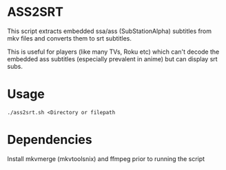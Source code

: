 # ASS2SRT

This script extracts embedded ssa/ass (SubStationAlpha) subtitles from mkv files and converts them to srt subtitles.

This is useful for players (like many TVs, Roku etc) which can't decode the embedded ass subtitles (especially prevalent in anime) but can display srt subs.

# Usage

`./ass2srt.sh <Directory or filepath`

# Dependencies
Install mkvmerge (mkvtoolsnix) and ffmpeg prior to running the script
